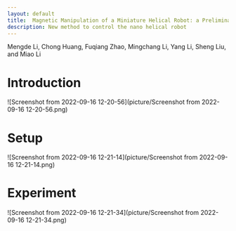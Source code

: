```yaml
---
layout: default
title:  Magnetic Manipulation of a Miniature Helical Robot: a Preliminary Experiment
description: New method to control the nano helical robot
---
```




Mengde Li, Chong Huang, Fuqiang Zhao, Mingchang Li, Yang Li, Sheng Liu, and Miao Li





# Introduction

![Screenshot from 2022-09-16 12-20-56](picture/Screenshot from 2022-09-16 12-20-56.png)







# Setup

![Screenshot from 2022-09-16 12-21-14](picture/Screenshot from 2022-09-16 12-21-14.png)









# Experiment

![Screenshot from 2022-09-16 12-21-34](picture/Screenshot from 2022-09-16 12-21-34.png)
